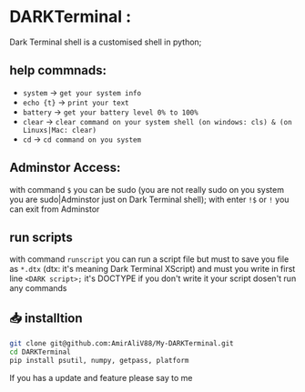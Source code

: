 # DARKTerminal :
Dark Terminal shell is a customised shell in python;

## help commnads:
- `system` -> `get your system info`
- `echo {t}` -> `print your text`
- `battery` -> `get your battery level 0% to 100%`
- `clear` -> `clear command on your system shell (on windows: cls) & (on Linuxs|Mac: clear)`
- `cd` -> `cd command on you system`

## Adminstor Access:
with command `$` you can be sudo (you are not really sudo on you system you are sudo|Adminstor just on Dark Terminal shell);
with enter `!$` or `!` you can exit from Adminstor

## run scripts
with command `runscript` you can run a script file but must to save you file as `*.dtx` (dtx: it's meaning Dark Terminal XScript) and must you write in first line `<DARK script>;`
it's DOCTYPE if you don't write it your script dosen't run any commands

## 📥 installtion  
```bash
git clone git@github.com:AmirAliV88/My-DARKTerminal.git
cd DARKTerminal
pip install psutil, numpy, getpass, platform
```

If you has a update and feature please say to me

